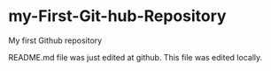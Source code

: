 # my-First-Git-hub-Repository
My first Github repository

README.md file was just edited at github. This file was edited locally.
